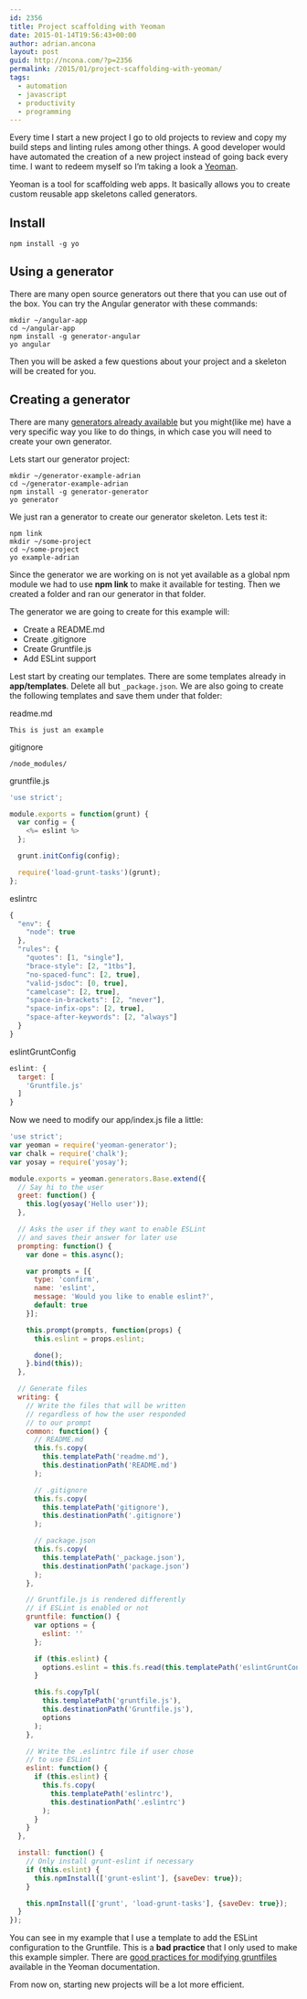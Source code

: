 ```yaml
---
id: 2356
title: Project scaffolding with Yeoman
date: 2015-01-14T19:56:43+00:00
author: adrian.ancona
layout: post
guid: http://ncona.com/?p=2356
permalink: /2015/01/project-scaffolding-with-yeoman/
tags:
  - automation
  - javascript
  - productivity
  - programming
---
```

Every time I start a new project I go to old projects to review and copy my build steps and linting rules among other things. A good developer would have automated the creation of a new project instead of going back every time. I want to redeem myself so I&#8217;m taking a look a [Yeoman](http://yeoman.io "Yeoman").

Yeoman is a tool for scaffolding web apps. It basically allows you to create custom reusable app skeletons called generators.

## Install

```
npm install -g yo
```

<!--more-->

## Using a generator

There are many open source generators out there that you can use out of the box. You can try the Angular generator with these commands:

```
mkdir ~/angular-app
cd ~/angular-app
npm install -g generator-angular
yo angular
```

Then you will be asked a few questions about your project and a skeleton will be created for you.

## Creating a generator

There are many [generators already available](http://yeoman.io/generators/ "Generators available") but you might(like me) have a very specific way you like to do things, in which case you will need to create your own generator.

Lets start our generator project:

```
mkdir ~/generator-example-adrian
cd ~/generator-example-adrian
npm install -g generator-generator
yo generator
```

We just ran a generator to create our generator skeleton. Lets test it:

```
npm link
mkdir ~/some-project
cd ~/some-project
yo example-adrian
```

Since the generator we are working on is not yet available as a global npm module we had to use **npm link** to make it available for testing. Then we created a folder and ran our generator in that folder.

The generator we are going to create for this example will:

  * Create a README.md
  * Create .gitignore
  * Create Gruntfile.js
  * Add ESLint support

Lest start by creating our templates. There are some templates already in **app/templates**. Delete all but `_package.json`. We are also going to create the following templates and save them under that folder:

readme.md

```
This is just an example
```

gitignore

```
/node_modules/
```

gruntfile.js

```js
'use strict';

module.exports = function(grunt) {
  var config = {
    <%= eslint %>
  };

  grunt.initConfig(config);

  require('load-grunt-tasks')(grunt);
};
```

eslintrc

```js
{
  "env": {
    "node": true
  },
  "rules": {
    "quotes": [1, "single"],
    "brace-style": [2, "1tbs"],
    "no-spaced-func": [2, true],
    "valid-jsdoc": [0, true],
    "camelcase": [2, true],
    "space-in-brackets": [2, "never"],
    "space-infix-ops": [2, true],
    "space-after-keywords": [2, "always"]
  }
}
```

eslintGruntConfig

```js
eslint: {
  target: [
    'Gruntfile.js'
  ]
}
```

Now we need to modify our app/index.js file a little:

```js
'use strict';
var yeoman = require('yeoman-generator');
var chalk = require('chalk');
var yosay = require('yosay');

module.exports = yeoman.generators.Base.extend({
  // Say hi to the user
  greet: function() {
    this.log(yosay('Hello user'));
  },

  // Asks the user if they want to enable ESLint
  // and saves their answer for later use
  prompting: function() {
    var done = this.async();

    var prompts = [{
      type: 'confirm',
      name: 'eslint',
      message: 'Would you like to enable eslint?',
      default: true
    }];

    this.prompt(prompts, function(props) {
      this.eslint = props.eslint;

      done();
    }.bind(this));
  },

  // Generate files
  writing: {
    // Write the files that will be written
    // regardless of how the user responded
    // to our prompt
    common: function() {
      // README.md
      this.fs.copy(
        this.templatePath('readme.md'),
        this.destinationPath('README.md')
      );

      // .gitignore
      this.fs.copy(
        this.templatePath('gitignore'),
        this.destinationPath('.gitignore')
      );

      // package.json
      this.fs.copy(
        this.templatePath('_package.json'),
        this.destinationPath('package.json')
      );
    },

    // Gruntfile.js is rendered differently
    // if ESLint is enabled or not
    gruntfile: function() {
      var options = {
        eslint: ''
      };

      if (this.eslint) {
        options.eslint = this.fs.read(this.templatePath('eslintGruntConfig'));
      }

      this.fs.copyTpl(
        this.templatePath('gruntfile.js'),
        this.destinationPath('Gruntfile.js'),
        options
      );
    },

    // Write the .eslintrc file if user chose
    // to use ESLint
    eslint: function() {
      if (this.eslint) {
        this.fs.copy(
          this.templatePath('eslintrc'),
          this.destinationPath('.eslintrc')
        );
      }
    }
  },

  install: function() {
    // Only install grunt-eslint if necessary
    if (this.eslint) {
      this.npmInstall(['grunt-eslint'], {saveDev: true});
    }

    this.npmInstall(['grunt', 'load-grunt-tasks'], {saveDev: true});
  }
});
```

You can see in my example that I use a template to add the ESLint configuration to the Gruntfile. This is a **bad practice** that I only used to make this example simpler. There are [good practices for modifying gruntfiles](http://yeoman.io/authoring/gruntfile.html) available in the Yeoman documentation.

From now on, starting new projects will be a lot more efficient.
